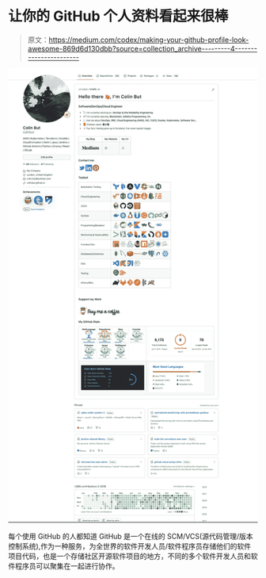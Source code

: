 # 让你的 GitHub 个人资料看起来很棒

> 原文：<https://medium.com/codex/making-your-github-profile-look-awesome-869d6d130dbb?source=collection_archive---------4----------------------->

![](img/e5c126d47226f6f8bf6d9bf7f89abab7.png)

每个使用 GitHub 的人都知道 GitHub 是一个在线的 SCM/VCS(源代码管理/版本控制系统),作为一种服务，为全世界的软件开发人员/软件程序员存储他们的软件项目代码，也是一个存储社区开源软件项目的地方，不同的多个软件开发人员和软件程序员可以聚集在一起进行协作。